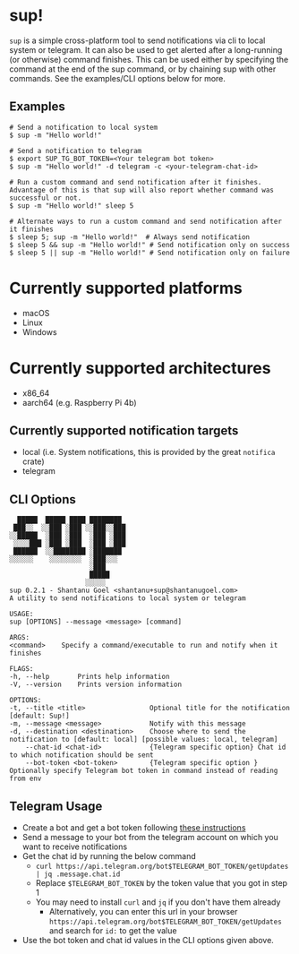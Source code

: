 # sup!

`sup` is a simple cross-platform tool to send notifications via cli to local system or telegram.
It can also be used to get alerted after a long-running (or otherwise) command finishes. This can be used either by specifying the command at the end of the sup command, or by chaining sup with other commands. See the examples/CLI options below for more.

## Examples
```
# Send a notification to local system
$ sup -m "Hello world!"

# Send a notification to telegram
$ export SUP_TG_BOT_TOKEN=<Your telegram bot token>
$ sup -m "Hello world!" -d telegram -c <your-telegram-chat-id> 

# Run a custom command and send notification after it finishes. Advantage of this is that sup will also report whether command was successful or not.
$ sup -m "Hello world!" sleep 5

# Alternate ways to run a custom command and send notification after it finishes
$ sleep 5; sup -m "Hello world!"  # Always send notification
$ sleep 5 && sup -m "Hello world!" # Send notification only on success
$ sleep 5 || sup -m "Hello world!" # Send notification only on failure

```

# Currently supported platforms
- macOS
- Linux
- Windows

# Currently supported architectures
- x86_64
- aarch64 (e.g. Raspberry Pi 4b)

## Currently supported notification targets
- local (i.e. System notifications, this is provided by the great `notifica` crate)
- telegram

## CLI Options
```
  █████  █████ ████ ████████ 
 ███░░  ░░███ ░███ ░░███░░███
░░█████  ░███ ░███  ░███ ░███
 ░░░░███ ░███ ░███  ░███ ░███
 ██████  ░░████████ ░███████ 
░░░░░░    ░░░░░░░░  ░███░░░  
                    ░███     
                    █████    
                   ░░░░░     
sup 0.2.1 - Shantanu Goel <shantanu+sup@shantanugoel.com>
A utility to send notifications to local system or telegram

USAGE:
sup [OPTIONS] --message <message> [command]

ARGS:
<command>    Specify a command/executable to run and notify when it finishes

FLAGS:
-h, --help       Prints help information
-V, --version    Prints version information

OPTIONS:
-t, --title <title>                Optional title for the notification [default: Sup!]
-m, --message <message>            Notify with this message
-d, --destination <destination>    Choose where to send the notification to [default: local] [possible values: local, telegram]
    --chat-id <chat-id>            {Telegram specific option} Chat id to which notification should be sent
    --bot-token <bot-token>        {Telegram specific option } Optionally specify Telegram bot token in command instead of reading from env
```

## Telegram Usage
- Create a bot and get a bot token following [these instructions](https://core.telegram.org/bots#6-botfather)
- Send a message to your bot from the telegram account on which you want to receive notifications
- Get the chat id by running the below command
  - `curl https://api.telegram.org/bot$TELEGRAM_BOT_TOKEN/getUpdates | jq .message.chat.id`
  - Replace `$TELEGRAM_BOT_TOKEN` by the token value that you got in step 1
  - You may need to install `curl` and `jq` if you don't have them already
    - Alternatively, you can enter this url in your browser `https://api.telegram.org/bot$TELEGRAM_BOT_TOKEN/getUpdates` and search for `id:` to get the value
- Use the bot token and chat id values in the CLI options given above. 